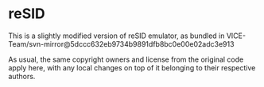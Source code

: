 # reSID

This is a slightly modified version of reSID emulator, as bundled in
VICE-Team/svn-mirror@5dccc632eb9734b9891dfb8bc0e00e02adc3e913

As usual, the same copyright owners and license from the original code
apply here, with any local changes on top of it belonging to their
respective authors.

